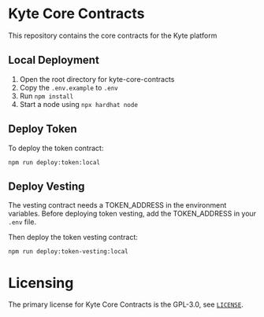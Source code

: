 # Kyte Core Contracts

This repository contains the core contracts for the Kyte platform

## Local Deployment

1. Open the root directory for kyte-core-contracts
2. Copy the `.env.example` to `.env`
3. Run `npm install`
4. Start a node using `npx hardhat node`

## Deploy Token

To deploy the token contract:

```
npm run deploy:token:local
```

## Deploy Vesting

The vesting contract needs a TOKEN_ADDRESS in the environment variables.
Before deploying token vesting, add the TOKEN_ADDRESS in your `.env` file.

Then deploy the token vesting contract:
```
npm run deploy:token-vesting:local
```

# Licensing

The primary license for Kyte Core Contracts is the GPL-3.0, see [`LICENSE`](./LICENSE).
